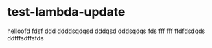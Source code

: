 # test-lambda-update

helloofd
fdsf
ddd
ddddsqdqsd
dddqsd
dddsqdqs
fds
fff
fff
ffdfdsdqds
ddfffsdffsfds
